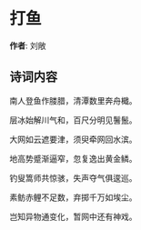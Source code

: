 # 打鱼

**作者**: 刘敞

## 诗词内容

南人登鱼作𦝼腊，清潭数里奔舟檝。

层冰始解川气和，百尺分明见鬐鬛。

大网如云遮要津，须臾牵网回水滨。

地高势蹙渐逼窄，忽复逸出黄金鳞。

钓叟篙师共惊骇，失声夺气俱逡巡。

素鲂赤鲤不足数，弃掷千万如埃尘。

岂知异物通变化，暂网中还有神戏。


